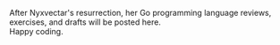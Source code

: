 After Nyxvectar's resurrection, her Go programming language reviews, exercises, and drafts will be posted here.    
Happy coding.
